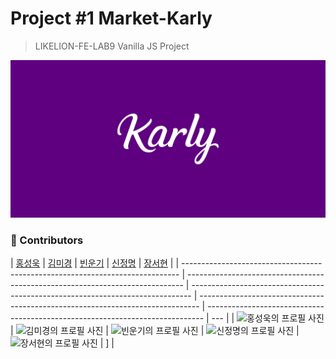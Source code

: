 # Project #1 Market-Karly

> LIKELION-FE-LAB9 Vanilla JS Project

![마켓칼리](./client/assets/cover.png)

### 🌷 Contributors

| [홍성욱](https://github.com/ukssss)                                           | [김미경](https://github.com/tiramin)                                          | [빈운기](https://github.com/binwoonki)                                         | [신정명](https://github.com/mungmung2j)                                        | [장서현](https://github.com/seohyun0620)                                      |
| ----------------------------------------------------------------------------- | ----------------------------------------------------------------------------- | ------------------------------------------------------------------------------ | ------------------------------------------------------------------------------ | ----------------------------------------------------------------------------- | --- |
| ![홍성욱의 프로필 사진](https://avatars.githubusercontent.com/u/86929961?v=4) | ![김미경의 프로필 사진](https://avatars.githubusercontent.com/u/92783354?v=4) | ![빈운기의 프로필 사진](https://avatars.githubusercontent.com/u/119389337?v=4) | ![신정명의 프로필 사진](https://avatars.githubusercontent.com/u/101976106?v=4) | ![장서현의 프로필 사진](https://avatars.githubusercontent.com/u/52877992?v=4) | ]   |
